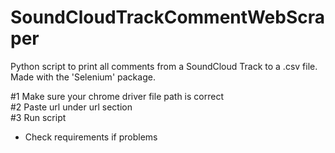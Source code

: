 # SoundCloudTrackCommentWebScraper
Python script to print all comments from a SoundCloud Track to a .csv file. Made with the 'Selenium' package.

#1 Make sure your chrome driver file path is correct<br />
#2 Paste url under url section<br />
#3 Run script<br />

- Check requirements if problems

